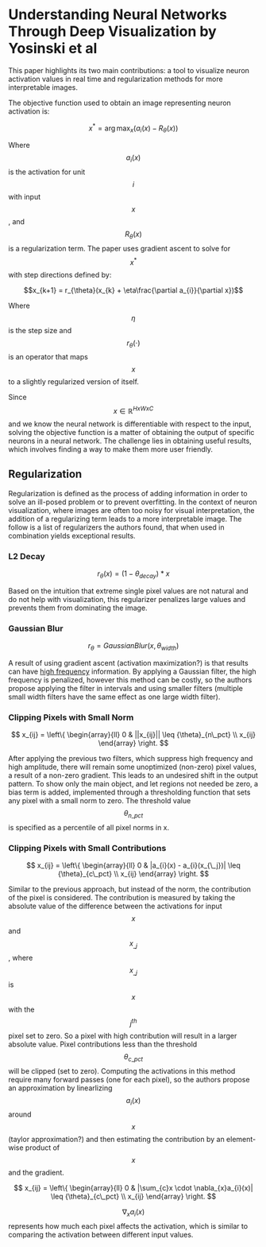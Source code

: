 # Understanding Neural Networks Through Deep Visualization by Yosinski et al

This paper highlights its two main contributions: a tool to visualize neuron activation values in real time and regularization methods for more interpretable images.

The objective function used to obtain an image representing neuron activation is:

$$x^{*} = \arg\max_x (a_{i}(x) - R_{\theta}(x))$$

Where $$a_{i}(x)$$ is the activation for unit $$i$$ with input $$x$$, and $$R_{\theta}(x)$$ is a regularization term. The paper uses gradient ascent to solve for $$x^*$$ with step directions defined by:

$$x_{k+1} = r_{\theta}(x_{k} + \eta\frac{\partial a_{i}}{\partial x})$$

Where $$\eta$$ is the step size and $$r_{\theta}(\cdot)$$ is an operator that maps $$x$$ to a slightly regularized version of itself.

Since $$x \in \mathbb{R}^{H x W x C}$$ and we know the neural network is differentiable with respect to the input, solving the objective function is a matter of obtaining the output of specific neurons in a neural network. The challenge lies in obtaining useful results, which involves finding a way to make them more user friendly.

## Regularization

Regularization is defined as the process of adding information in order to solve an ill-posed problem or to prevent overfitting. In the context of neuron visualization, where images are often too noisy for visual interpretation, the addition of a regularizing term leads to a more interpretable image. The follow is a list of regularizers the authors found, that when used in combination yields exceptional results.

### L2 Decay

$$r_{\theta}(x) = (1 - {\theta}_{decay})*x$$

Based on the intuition that extreme single pixel values are not natural and do not help with visualization, this regularizer penalizes large values and prevents them from dominating the image.

### Gaussian Blur

$$r_{\theta} = GaussianBlur(x, {\theta}_{width})$$

A result of using gradient ascent (activation maximization?) is that results can have [high frequency](/topics/computer_vision.md) information. By applying a Gaussian filter, the high frequency is penalized, however this method can be costly, so the authors propose applying the filter in intervals and using smaller filters (multiple small width filters have the same effect as one large width filter).

### Clipping Pixels with Small Norm

$$
x_{ij} = \left\{
        \begin{array}{ll}
            0 & ||x_{ij}|| \leq {\theta}_{n\_pct} \\
            x_{ij}
        \end{array}
    \right.
$$

After applying the previous two filters, which suppress high frequency and high amplitude, there will remain some unoptimized (non-zero) pixel values, a result of a non-zero gradient. This leads to an undesired shift in the output pattern. To show only the main object, and let regions not needed be zero, a bias term is added, implemented through a thresholding function that sets any pixel with a small norm to zero. The threshold value $${\theta}_{n\_pct}$$ is specified as a percentile of all pixel norms in x.

### Clipping Pixels with Small Contributions

$$
x_{ij} = \left\{
        \begin{array}{ll}
            0 & |a_{i}(x) - a_{i}(x_{\_j})| \leq {\theta}_{c\_pct} \\
            x_{ij}
        \end{array}
    \right.
$$

Similar to the previous approach, but instead of the norm, the contribution of the pixel is considered. The contribution is measured by taking the absolute value of the difference between the activations for input $$x$$ and $$x_{\_j}$$, where $$x_{\_j}$$ is $$x$$ with the $$j^{th}$$ pixel set to zero. So a pixel with high contribution will result in a larger absolute value. Pixel contributions less than the threshold $${\theta}_{c\_pct}$$ will be clipped (set to zero). Computing the activations in this method require many forward passes (one for each pixel), so the authors propose an approximation by linearlizing $$a_{i}(x)$$ around $$x$$ (taylor approximation?) and then estimating the contribution by an element-wise product of $$x$$ and the gradient.

$$
x_{ij} = \left\{
        \begin{array}{ll}
            0 & |\sum_{c}x \cdot \nabla_{x}a_{i}(x)| \leq {\theta}_{c\_pct} \\
            x_{ij}
        \end{array}
    \right.
$$

$$\nabla_{x}a_{i}(x)$$ represents how much each pixel affects the activation, which is similar to comparing the activation between different input values.
